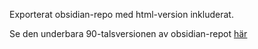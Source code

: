 Exporterat obsidian-repo med html-version inkluderat.

Se den underbara 90-talsversionen av obsidian-repot [här](https://github.com/klalle/MM-Rheem/MagicMirror.md.html)